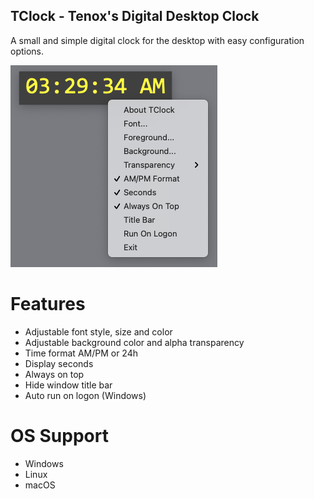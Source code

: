 ## TClock - Tenox's Digital Desktop Clock 

A small and simple digital clock for the desktop with easy configuration options.

![tclock screenshot](tclock.png)

# Features

* Adjustable font style, size and color
* Adjustable background color and alpha transparency
* Time format AM/PM or 24h
* Display seconds
* Always on top
* Hide window title bar
* Auto run on logon (Windows)

# OS Support

* Windows
* Linux
* macOS
